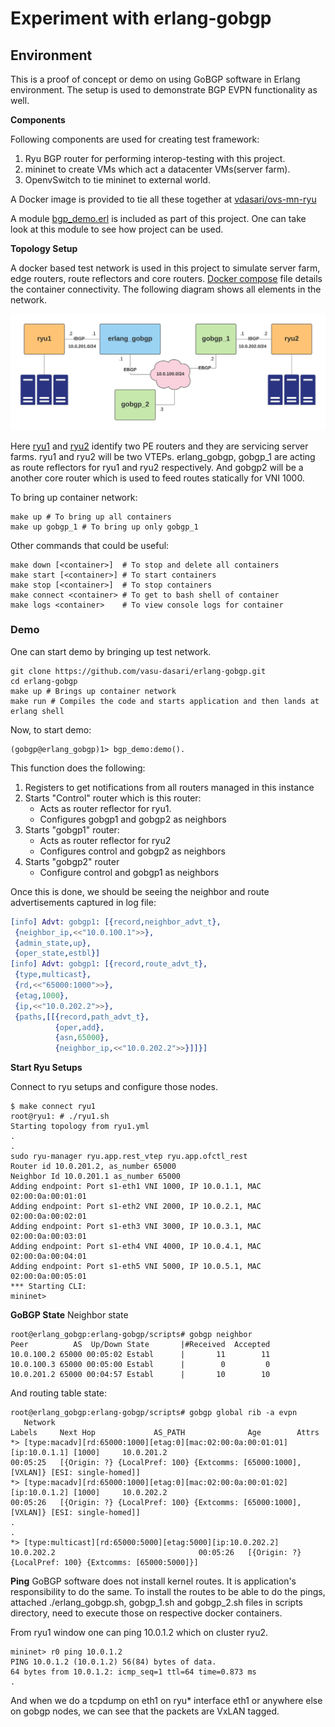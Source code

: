 Experiment with erlang-gobgp
============================

## Environment
This is a proof of concept or demo on using GoBGP software in Erlang environment. The setup is used to demonstrate BGP EVPN functionality as well.

**Components**

Following components are used for creating test framework:
1. Ryu BGP router for performing interop-testing with this project.
2. mininet to create VMs which act a datacenter VMs(server farm).
3. OpenvSwitch to tie mininet to external world.

A Docker image is provided to tie all these together at [vdasari/ovs-mn-ryu](https://hub.docker.com/r/vdasari/ovs-mn-ryu/)

A module [bgp_demo.erl](https://github.com/vasu-dasari/erlang-gobgp/blob/master/apps/examples/src/bgp_demo.erl) is included as part of this project. One can take look at this module to see how project can be used.

**Topology Setup**

A docker based test network is used in this project to simulate server farm, edge routers, route reflectors and core routers. [Docker compose](https://github.com/vasu-dasari/erlang-gobgp/blob/master/docker/docker-compose.yml) file details the container connectivity. The following diagram shows all elements in the network.

![Network Diagram](https://github.com/vasu-dasari/erlang-gobgp/blob/master/docs/Network%20Diagram.jpeg)

Here [ryu1](https://github.com/vasu-dasari/erlang-gobgp/blob/master/scripts/ryu1.yml) and [ryu2](https://github.com/vasu-dasari/erlang-gobgp/blob/master/scripts/ryu2.yml) identify two PE routers and they are servicing server farms. ryu1 and ryu2 will be two VTEPs. erlang_gobgp, gobgp_1 are acting as route reflectors for ryu1 and ryu2 respectively. And gobgp2 will be a another core router which is used to feed routes statically for VNI 1000.

To bring up container network:

    make up # To bring up all containers
    make up gobgp_1 # To bring up only gobgp_1
Other commands that could be useful:

    make down [<container>]  # To stop and delete all containers
    make start [<container>] # To start containers
    make stop [<container>]  # To stop containers
    make connect <container> # To get to bash shell of container
    make logs <container>    # To view console logs for container

### Demo
One can start demo by bringing up test network.

    git clone https://github.com/vasu-dasari/erlang-gobgp.git
    cd erlang-gobgp
    make up # Brings up container network
    make run # Compiles the code and starts application and then lands at erlang shell

Now, to start demo:

    (gobgp@erlang_gobgp)1> bgp_demo:demo().

This function does the following:

 1. Registers to get notifications from all routers managed in this instance
 2. Starts "Control" router which is this router:
	 - Acts as router reflector for ryu1.
	 - Configures gobgp1 and gobgp2 as neighbors
 3. Starts "gobgp1" router:
	 - Acts as router reflector for ryu2
	 - Configures control and gobgp2 as neighbors
4. Starts "gobgp2" router
	- Configure control and gobgp1 as neighbors

Once this is done, we should be seeing the neighbor and route advertisements captured in log file:
```erlang
[info] Advt: gobgp1: [{record,neighbor_advt_t},
 {neighbor_ip,<<"10.0.100.1">>},
 {admin_state,up},
 {oper_state,estbl}]
[info] Advt: gobgp1: [{record,route_advt_t},
 {type,multicast},
 {rd,<<"65000:1000">>},
 {etag,1000},
 {ip,<<"10.0.202.2">>},
 {paths,[[{record,path_advt_t},
          {oper,add},
          {asn,65000},
          {neighbor_ip,<<"10.0.202.2">>}]]}]
```

**Start Ryu Setups**

Connect to ryu setups and configure those nodes.
```
$ make connect ryu1
root@ryu1: # ./ryu1.sh
Starting topology from ryu1.yml
.
.
sudo ryu-manager ryu.app.rest_vtep ryu.app.ofctl_rest
Router id 10.0.201.2, as_number 65000
Neighbor Id 10.0.201.1 as_number 65000
Adding endpoint: Port s1-eth1 VNI 1000, IP 10.0.1.1, MAC 02:00:0a:00:01:01
Adding endpoint: Port s1-eth2 VNI 2000, IP 10.0.2.1, MAC 02:00:0a:00:02:01
Adding endpoint: Port s1-eth3 VNI 3000, IP 10.0.3.1, MAC 02:00:0a:00:03:01
Adding endpoint: Port s1-eth4 VNI 4000, IP 10.0.4.1, MAC 02:00:0a:00:04:01
Adding endpoint: Port s1-eth5 VNI 5000, IP 10.0.5.1, MAC 02:00:0a:00:05:01
*** Starting CLI:
mininet>
```

**GoBGP State**
Neighbor state
```
root@erlang_gobgp:erlang-gobgp/scripts# gobgp neighbor
Peer          AS  Up/Down State       |#Received  Accepted
10.0.100.2 65000 00:05:02 Establ      |       11        11
10.0.100.3 65000 00:05:00 Establ      |        0         0
10.0.201.2 65000 00:04:57 Establ      |       10        10
```
And routing table state:
```
root@erlang_gobgp:erlang-gobgp/scripts# gobgp global rib -a evpn
   Network                                                                  Labels     Next Hop             AS_PATH              Age        Attrs
*> [type:macadv][rd:65000:1000][etag:0][mac:02:00:0a:00:01:01][ip:10.0.1.1] [1000]     10.0.201.2                                00:05:25   [{Origin: ?} {LocalPref: 100} {Extcomms: [65000:1000], [VXLAN]} [ESI: single-homed]]
*> [type:macadv][rd:65000:1000][etag:0][mac:02:00:0a:00:01:02][ip:10.0.1.2] [1000]     10.0.202.2                                00:05:26   [{Origin: ?} {LocalPref: 100} {Extcomms: [65000:1000], [VXLAN]} [ESI: single-homed]]
.
.
*> [type:multicast][rd:65000:5000][etag:5000][ip:10.0.202.2]                           10.0.202.2                                00:05:26   [{Origin: ?} {LocalPref: 100} {Extcomms: [65000:5000]}]
```
**Ping**
GoBGP software does not install kernel routes. It is application's responsibility to do the same. To install the routes to be able to do the pings, attached ./erlang_gobgp.sh, gobgp_1.sh and gobgp_2.sh files in scripts directory, need to execute those on respective docker containers.

From ryu1 window one can ping 10.0.1.2 which on cluster ryu2.
```
mininet> r0 ping 10.0.1.2
PING 10.0.1.2 (10.0.1.2) 56(84) bytes of data.
64 bytes from 10.0.1.2: icmp_seq=1 ttl=64 time=0.873 ms
.
```
And when we do a tcpdump on eth1 on ryu* interface eth1 or anywhere else on gobgp nodes, we can see that the packets are VxLAN tagged.
